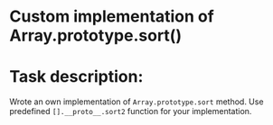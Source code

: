# Custom implementation of Array.prototype.sort()


# Task description: 

Wrote an own implementation of `Array.prototype.sort` method. Use predefined `[].__proto__.sort2` function for your implementation.
